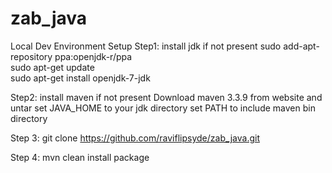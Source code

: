 # zab_java


Local Dev Environment Setup
Step1: install jdk if not present
	sudo add-apt-repository ppa:openjdk-r/ppa  
	sudo apt-get update   
	sudo apt-get install openjdk-7-jdk  

Step2: install maven if not present
	Download maven 3.3.9 from website and untar
	set JAVA_HOME to your jdk directory
	set PATH to include maven bin directory

Step 3: git clone https://github.com/raviflipsyde/zab_java.git

Step 4: mvn clean install package
